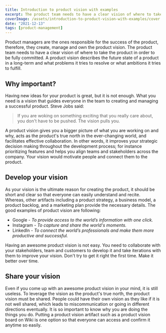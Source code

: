 ```yaml
---
title: Introduction to product vision with examples
excerpt: The product team needs to have a clear vision of where to take the product in order to be fully committed. A product vision describes the future state of a product in a long-term and what problems it tries to resolve or what ambitions it tries to fulfill.
coverImage: /assets/introduction-to-product-vision-with-examples/cover.webp
date: "2021-12-13"
tags: [product-management]
---
```


Product managers are the ones responsible for the success of the product, therefore, they create, manage and own the product vision. The product team needs to have a clear vision of where to take the product in order to be fully committed. A product vision describes the future state of a product in a long-term and what problems it tries to resolve or what ambitions it tries to fulfill.

## Why important?

Having new ideas for your product is great, but it is not enough. What you need is a vision that guides everyone in the team to creating and managing a successful product. Steve Jobs said:

> If you are woking on something exciting that you really care about, you don't have to be pushed. The vision pulls you.

A product vision gives you a bigger picture of what you are working on and why, acts as the product's true north in the ever-changing world, and facilitates effective collaboration. In other words, it improves your strategic decision making throughout the development process; for instance prioritizing features and helps you align teams and stakeholders across the company. Your vision would motivate people and connect them to the product.

## Develop your vision

As your vision is the ultimate reason for creating the product, it should be short and clear so that everyone can easily understand and recite. Whereas, other artifacts including a product strategy, a business model, a product backlog, and a marketing plan provide the necessary details. The good examples of product vision are following:

- Google - *To provide access to the world’s information with one click.*
- Instagram - *To capture and share the world's moments.*
- LinkedIn - *To connect the world’s professionals and make them more productive and successful.*

Having an awesome product vision is not easy. You need to collaborate with your stakeholders, team and customers to develop it and take iterations with them to improve your vision. Don't try to get it right the first time. Make it better over time.

## Share your vision

Even if you come up with an awesome product vision in your mind, it is still useless. To leverage the vision as the product's true north, the product vision must be shared. People could have their own vision as they like if it is not well shared, which leads to miscommunication or going in different directions eventually. It is so important to know why you are doing the things you do. Putting a product vision artifact such as a product vision board on Wiki is one option so that everyone can access and confirm it anytime so easily.
